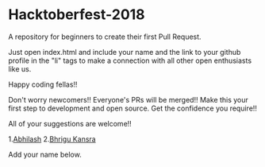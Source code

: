 # Hacktoberfest-2018
A repository for beginners to create their first Pull Request. 

Just open index.html and include your name and the link to your github profile in the "li" tags to make a connection with all other open enthusiasts like us.

Happy coding fellas!!

Don't worry newcomers!! Everyone's PRs will be merged!! Make this your first step to development and open source. Get the confidence you require!!

All of your suggestions are welcome!!

1.[Abhilash](http://iamabhilash.me)
2.[Bhrigu Kansra](https://github.com/kinetickansra)

Add your name below.
